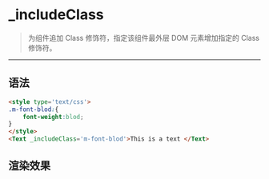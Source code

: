 # _includeClass
> 为组件追加 Class 修饰符，指定该组件最外层 DOM 元素增加指定的 Class 修饰符。 
- - - - -
## 语法
``` html
<style type='text/css'>
.m-font-blod:{
    font-weight:blod;
}
</style>
<Text _includeClass='m-font-blod'>This is a text </Text>
```
## 渲染效果
